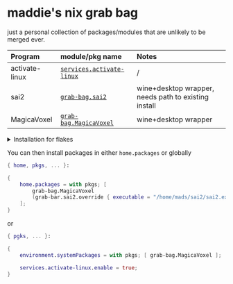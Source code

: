 # maddie's nix grab bag
just a personal collection of packages/modules that are unlikely to be
merged ever. 

| Program         | module/pkg name | Notes  |
| :-------------- |:-------------| :-----|
| activate-linux  | [`services.activate-linux`](./modules/activate-linux.nix) | / |
| sai2            | [`grab-bag.sai2`](./packages/sai2/default.nix) | wine+desktop wrapper, needs path to existing install |
| MagicaVoxel     | [`grab-bag.MagicaVoxel`](./packages/MagicaVoxel.nix) | wine+desktop wrapper |

<details><summary>Installation for flakes</summary>

```nix
{
  description = "A very basic flake";

  inputs = {
    nixpkgs.url = "github:NixOS/nixpkgs";

    grab-bag = {
      url = "github:maddiethecafebabe/nix-grab-bag";
      inputs.nixpkgs.follows = "nixpkgs";
    };
  };

  outputs = { self, nixpkgs, grab-bag }:
  let
    inherit (nixpkgs.lib) nixosSystem;

    system = "x86_64-linux";

    overlays = {
      nixpkgs.overlays = [
        (final: prev: {
          grab-bag = grab-bag.overlays.default final prev;
        })
      ];
    };
  in {
    nixosConfigurations = {
      mySystem = nixosSystem {
        inherit system;
        modules = [ overlays (grab-bag.nixosModules.default) ];

        # ...
      };
    };
  };
}
```

</details>

You can then install packages in either `home.packages` or globally
```nix
{ home, pkgs, ... }: 

{
    home.packages = with pkgs; [
        grab-bag.MagicaVoxel
        (grab-bar.sai2.override { executable = "/home/mads/sai2/sai2.exe"; })
    ];
}
```
or
```nix
{ pgks, ... }:

{
    environment.systemPackages = with pkgs; [ grab-bag.MagicaVoxel ];

    services.activate-linux.enable = true;
}
```
